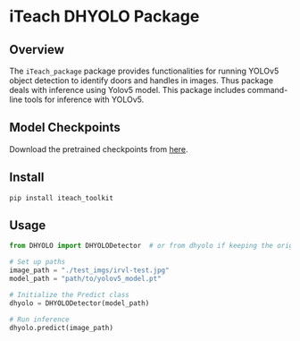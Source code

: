 # iTeach DHYOLO Package

## Overview

The `iTeach_package` package provides functionalities for running YOLOv5 object detection to identify doors and handles in images. Thus package deals with inference using Yolov5 model. This package includes command-line tools for inference with YOLOv5.

## Model Checkpoints

Download the pretrained checkpoints from [here](https://utdallas.box.com/v/DHYOLO-Pretrained-Checkpoints).

## Install

```shell
pip install iteach_toolkit
```

## Usage

```python
from DHYOLO import DHYOLODetector  # or from dhyolo if keeping the original name

# Set up paths
image_path = "./test_imgs/irvl-test.jpg"
model_path = "path/to/yolov5_model.pt"

# Initialize the Predict class
dhyolo = DHYOLODetector(model_path)

# Run inference
dhyolo.predict(image_path)
```